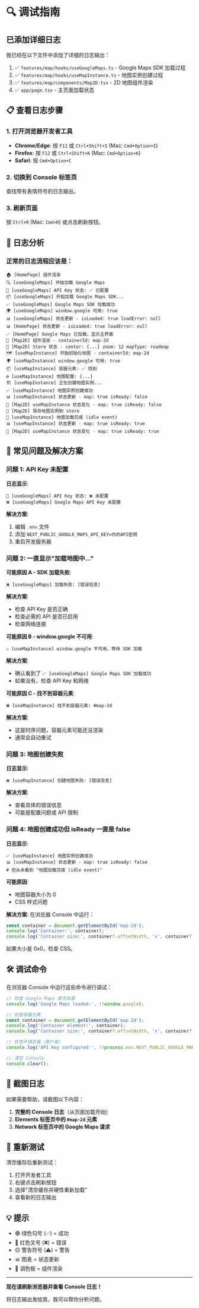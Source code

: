 # 🔍 调试指南

## 已添加详细日志

我已经在以下文件中添加了详细的日志输出：

1. ✅ `features/map/hooks/useGoogleMaps.ts` - Google Maps SDK 加载过程
2. ✅ `features/map/hooks/useMapInstance.ts` - 地图实例创建过程
3. ✅ `features/map/components/Map2D.tsx` - 2D 地图组件渲染
4. ✅ `app/page.tsx` - 主页面加载状态

## 📋 查看日志步骤

### 1. 打开浏览器开发者工具

- **Chrome/Edge**: 按 `F12` 或 `Ctrl+Shift+I` (Mac: `Cmd+Option+I`)
- **Firefox**: 按 `F12` 或 `Ctrl+Shift+K` (Mac: `Cmd+Option+K`)
- **Safari**: 按 `Cmd+Option+C`

### 2. 切换到 Console 标签页

查找带有表情符号的日志输出。

### 3. 刷新页面

按 `Ctrl+R` (Mac: `Cmd+R`) 或点击刷新按钮。

## 🔎 日志分析

### 正常的日志流程应该是：

```
🏠 [HomePage] 组件渲染
🔍 [useGoogleMaps] 开始加载 Google Maps
🔑 [useGoogleMaps] API Key 状态: ✅ 已配置
📦 [useGoogleMaps] 开始加载 Google Maps SDK...
✅ [useGoogleMaps] Google Maps SDK 加载成功
🌍 [useGoogleMaps] window.google 可用: true
📊 [useGoogleMaps] 状态更新 - isLoaded: true loadError: null
📊 [HomePage] 状态更新 - isLoaded: true loadError: null
✅ [HomePage] Google Maps 已加载，显示主界面
🎨 [Map2D] 组件渲染 - containerId: map-2d
📍 [Map2D] Store 状态 - center: {...} zoom: 12 mapType: roadmap
🗺️ [useMapInstance] 开始初始化地图 - containerId: map-2d
🌍 [useMapInstance] window.google 可用: true
📦 [useMapInstance] 容器元素: ✅ 找到
⚙️ [useMapInstance] 地图配置: {...}
🏗️ [useMapInstance] 正在创建地图实例...
✅ [useMapInstance] 地图实例创建成功
📊 [useMapInstance] 状态更新 - map: true isReady: false
🔄 [Map2D] useMapInstance 状态变化 - map: true isReady: false
💾 [Map2D] 保存地图实例到 store
🎉 [useMapInstance] 地图加载完成 (idle event)
📊 [useMapInstance] 状态更新 - map: true isReady: true
🔄 [Map2D] useMapInstance 状态变化 - map: true isReady: true
```

## 🐛 常见问题及解决方案

### 问题 1: API Key 未配置

**日志显示**:
```
🔑 [useGoogleMaps] API Key 状态: ❌ 未配置
❌ [useGoogleMaps] Google Maps API Key 未配置
```

**解决方案**:
1. 编辑 `.env` 文件
2. 添加 `NEXT_PUBLIC_GOOGLE_MAPS_API_KEY=你的API密钥`
3. 重启开发服务器

### 问题 2: 一直显示"加载地图中..."

**可能原因 A - SDK 加载失败**:
```
❌ [useGoogleMaps] 加载失败: [错误信息]
```

**解决方案**:
- 检查 API Key 是否正确
- 检查必需的 API 是否已启用
- 检查网络连接

**可能原因 B - window.google 不可用**:
```
⚠️ [useMapInstance] window.google 不可用，等待 SDK 加载
```

**解决方案**:
- 确认看到了 `✅ [useGoogleMaps] Google Maps SDK 加载成功`
- 如果没有，检查 API Key 和网络

**可能原因 C - 找不到容器元素**:
```
❌ [useMapInstance] 找不到容器元素: #map-2d
```

**解决方案**:
- 这是时序问题，容器元素可能还没渲染
- 通常会自动重试

### 问题 3: 地图创建失败

**日志显示**:
```
❌ [useMapInstance] 创建地图失败: [错误信息]
```

**解决方案**:
- 查看具体的错误信息
- 可能是配置问题或 API 限制

### 问题 4: 地图创建成功但 isReady 一直是 false

**日志显示**:
```
✅ [useMapInstance] 地图实例创建成功
📊 [useMapInstance] 状态更新 - map: true isReady: false
# 但从未看到 "地图加载完成 (idle event)"
```

**可能原因**:
- 地图容器大小为 0
- CSS 样式问题

**解决方案**:
在浏览器 Console 中运行：
```javascript
const container = document.getElementById('map-2d');
console.log('Container:', container);
console.log('Container size:', container?.offsetWidth, 'x', container?.offsetHeight);
```

如果大小是 0x0，检查 CSS。

## 🛠️ 调试命令

在浏览器 Console 中运行这些命令进行调试：

```javascript
// 检查 Google Maps 是否加载
console.log('Google Maps loaded:', !!window.google);

// 检查容器元素
const container = document.getElementById('map-2d');
console.log('Container element:', container);
console.log('Container size:', container?.offsetWidth, 'x', container?.offsetHeight);

// 检查环境变量（客户端）
console.log('API Key configured:', !!process.env.NEXT_PUBLIC_GOOGLE_MAPS_API_KEY);

// 清空 Console
console.clear();
```

## 📸 截图日志

如果需要帮助，请截图以下内容：

1. **完整的 Console 日志**（从页面加载开始）
2. **Elements 标签页中的 `#map-2d` 元素**
3. **Network 标签页中的 Google Maps 请求**

## 🔄 重新测试

清空缓存后重新测试：

1. 打开开发者工具
2. 右键点击刷新按钮
3. 选择"清空缓存并硬性重新加载"
4. 查看新的日志输出

## 💡 提示

- 🟢 绿色勾号 (✅) = 成功
- 🔴 红色叉号 (❌) = 错误
- 🟡 警告符号 (⚠️) = 警告
- 📊 图表 = 状态更新
- 🎨 调色板 = 组件渲染

---

**现在请刷新浏览器并查看 Console 日志！**

将日志输出发给我，我可以帮你分析问题。

